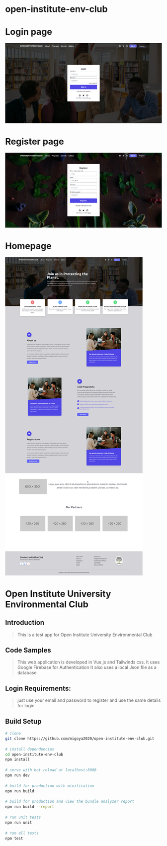 # open-institute-env-club

# Login page
 
![Alt text](login.png "Optional title")


# Register page
![Alt text](register.png "Optional title")


# Homepage
 
![Alt text](fullpage.png "Optional title")


# Open Institute University Environmental Club

## Introduction

> This is a test  app for Open Institute University Environmental Club

## Code Samples

> This web application is developed in Vue.js  and Tailwinds css. It uses Google Firebase for Authentication
It also uses a local Json file as a database

## Login Requirements:
> just use your email and password to  register 
> and use the same details for  login

 
## Build Setup

``` bash
# clone
git clone https://github.com/migoya2020/open-institute-env-club.git

# install dependencies
cd open-institute-env-club 
npm install

# serve with hot reload at localhost:8080
npm run dev

# build for production with minification
npm run build

# build for production and view the bundle analyzer report
npm run build --report

# run unit tests
npm run unit

# run all tests
npm test
```
